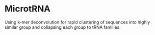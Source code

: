 # MicrotRNA
Using k-mer deconvolution for rapid clustering of sequences into highly similar group and collapsing each group to tRNA families.
